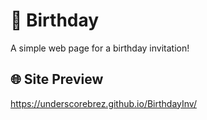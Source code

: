 # 🎂 Birthday
A simple web page for a birthday invitation!

## 🌐 Site Preview
https://underscorebrez.github.io/BirthdayInv/
